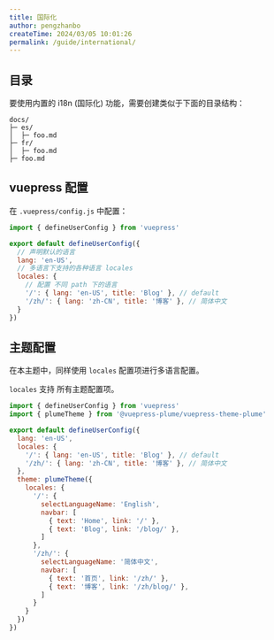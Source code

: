 ```yaml
---
title: 国际化
author: pengzhanbo
createTime: 2024/03/05 10:01:26
permalink: /guide/international/
---
```


## 目录

要使用内置的 i18n (国际化) 功能，需要创建类似于下面的目录结构：

```
docs/
├─ es/
│  ├─ foo.md
├─ fr/
│  ├─ foo.md
├─ foo.md
```

## vuepress 配置

在 `.vuepress/config.js` 中配置：

```js
import { defineUserConfig } from 'vuepress'

export default defineUserConfig({
  // 声明默认的语言
  lang: 'en-US',
  // 多语言下支持的各种语言 locales
  locales: {
    // 配置 不同 path 下的语言
    '/': { lang: 'en-US', title: 'Blog' }, // default
    '/zh/': { lang: 'zh-CN', title: '博客' }, // 简体中文
  }
})
```

## 主题配置

在本主题中，同样使用 `locales` 配置项进行多语言配置。

`locales` 支持 所有主题配置项。

```js
import { defineUserConfig } from 'vuepress'
import { plumeTheme } from '@vuepress-plume/vuepress-theme-plume'

export default defineUserConfig({
  lang: 'en-US',
  locales: {
    '/': { lang: 'en-US', title: 'Blog' }, // default
    '/zh/': { lang: 'zh-CN', title: '博客' }, // 简体中文
  },
  theme: plumeTheme({
    locales: {
      '/': {
        selectLanguageName: 'English',
        navbar: [
          { text: 'Home', link: '/' },
          { text: 'Blog', link: '/blog/' },
        ]
      },
      '/zh/': {
        selectLanguageName: '简体中文',
        navbar: [
          { text: '首页', link: '/zh/' },
          { text: '博客', link: '/zh/blog/' },
        ]
      }
    }
  })
})
```
